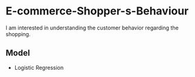 # E-commerce-Shopper-s-Behaviour
I am interested in understanding the customer behavior regarding the shopping. 


## Model
* Logistic Regression
